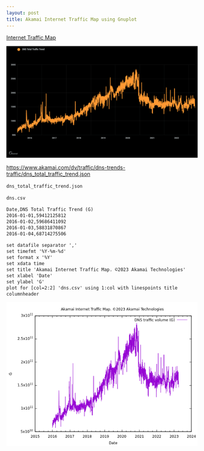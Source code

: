 ```yaml
---
layout: post
title: Akamai Internet Traffic Map using Gnuplot
---
```


[Internet Traffic Map](https://www.akamai.com/internet-station/traffic-map)

![DNS trends and traffic](/images/Akamai/DNS_trends_and_traffic.png)

<https://www.akamai.com/dv/traffic/dns-trends-traffic/dns_total_traffic_trend.json>

`dns_total_traffic_trend.json`

`dns.csv`

```
Date,DNS Total Traffic Trend (G)
2016-01-01,59412125812
2016-01-02,59686411092
2016-01-03,58831870867
2016-01-04,68714275506
```

```
set datafile separator ','
set timefmt '%Y-%m-%d'
set format x '%Y'
set xdata time
set title 'Akamai Internet Traffic Map. ©2023 Akamai Technologies'
set xlabel 'Date'
set ylabel 'G'
plot for [col=2:2] 'dns.csv' using 1:col with linespoints title columnheader
```

![DNS trends and traffic using Gnuplot](/images/Akamai/dns.png)